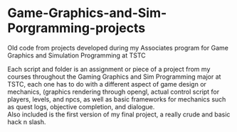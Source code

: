 # Game-Graphics-and-Sim-Porgramming-projects
Old code from projects developed during my Associates program for Game Graphics and Simulation Programming at TSTC

Each script and folder is an assignment or piece of a project from my courses throughout the Gaming Graphics and Sim Programming major at TSTC, each one has to do with a different aspect of game design or mechanics, (graphics rendering through opengl, actual control script for players, levels, and npcs, as well as basic frameworks for mechanics such as quest logs, objective completion, and dialogue.  
Also included is the first version of my final project, a really crude and basic hack n slash.
